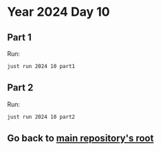 # Year 2024 Day 10

## Part 1

Run:

```bash
just run 2024 10 part1
```

## Part 2

Run:

```bash
just run 2024 10 part2
```

## Go back to [main repository's root](/)
